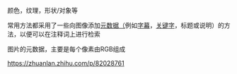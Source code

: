 颜色，纹理，形状/对象等



常用方法都采用了一些向图像添加[元数据（](https://en.wikipedia.org/wiki/Metadata)例如[字幕](https://en.wikipedia.org/wiki/Photo_caption)，[关键字](https://en.wikipedia.org/wiki/Keyword_(internet_search))，标题或说明）的方法，以便可以在注释词上进行检索

图片的元数据，主要是每个像素由RGB组成

https://zhuanlan.zhihu.com/p/82028761

